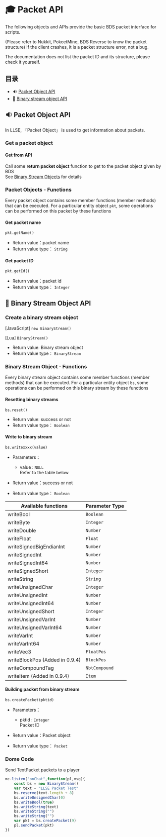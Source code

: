 #  🎓 Packet API

The following objects and APIs provide the basic BDS packet interface for scripts. 

(Please refer to Nukkit, PokcetMine, BDS Reverse to know the packet structure) If the client crashes, it is a packet structure error, not a bug.   

The documentation does not list the packet ID and its structure, please check it yourself.


## 目录
- 🔉 [Packet Object API](#🔉-Packet-Object-api)
- 🔌 [Binary stream object API](#🔌-Binary-stream-object-api)



## 🔉 Packet Object API

In LLSE, 「Packet Object」 is used to get information about packets.

### Get a packet object

#### Get from API

Call some **return packet object** function to get to the packet object given by BDS    
See [Binary Stream Objects](#🔌-binary-stream-object-api) for details 



### Packet Objects - Functions

Every packet object contains some member functions (member methods) that can be executed. For a particular entity object `pkt`, some operations can be performed on this packet by these functions

#### Get packet name

`pkt.getName()`

- Return value：packet name
-  Return value type： `String`



#### Get packet ID

`pkt.getId()`

- Return value：packet id
- Return value type： `Integer`



## 🔌 Binary Stream Object API

### Create a binary stream object

[JavaScript] ```new BinaryStream()```

[Lua] ```BinaryStream()```

- Return value: Binary stream object
- Return value type： `BinaryStream`

### Binary Stream Object - Functions

Every binary stream object contains some member functions (member methods) that can be executed. For a particular entity object `bs`, some operations can be performed on this binary stream by these functions

#### Resetting binary streams

`bs.reset()`

- Return value: success or not
- Return value type： `Boolean`



#### Write to binary stream

`bs.writexxxx(value)`    

- Parameters：
  - value : `NULL`  
    Refer to the table below

- Return value：success or not
- Return value type： `Boolean`

| Available functions            | Parameter Type |
| ------------------------------ | -------------- |
| writeBool                      | `Boolean`      |
| writeByte                      | `Integer`      |
| writeDouble                    | `Number`       |
| writeFloat                     | `Float`        |
| writeSignedBigEndianInt        | `Number`       |
| writeSignedInt                 | `Number`       |
| writeSignedInt64               | `Number`       |
| writeSignedShort               | `Integer`      |
| writeString                    | `String`       |
| writeUnsignedChar              | `Integer`      |
| writeUnsignedInt               | `Number`       |
| writeUnsignedInt64             | `Number`       |
| writeUnsignedShort             | `Integer`      |
| writeUnsignedVarInt            | `Number`       |
| writeUnsignedVarInt64          | `Number`       |
| writeVarInt                    | `Number`       |
| writeVarInt64                  | `Number`       |
| writeVec3                      | `FloatPos`     |
| writeBlockPos (Added in 0.9.4) | `BlockPos`     |
| writeCompoundTag               | `NbtCompound`  |
| writeItem (Added in 0.9.4)     | `Item`         |



#### Building packet from binary stream

`bs.createPacket(pktid)`    

- Parameters：
  - pktid : `Integer`  
    Packet ID

- Return value：Packet object
- Return value type： `Packet`



### Dome Code

Send TextPacket packets to a player
```js
mc.listen("onChat",function(pl,msg){
    const bs = new BinaryStream()
    var text = "LLSE Packet Test"
    bs.reserve(text.length + 8)
    bs.writeUnsignedChar(0)
    bs.writeBool(true)
    bs.writeString(text)
    bs.writeString("")
    bs.writeString("")
    var pkt = bs.createPacket(9)
    pl.sendPacket(pkt)
})
```
